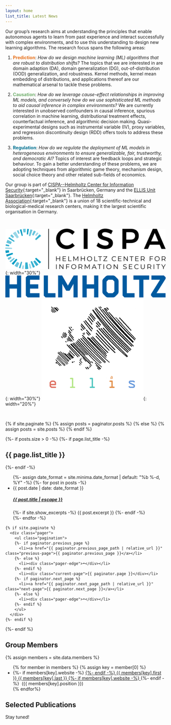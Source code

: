```yaml
---
layout: home
list_title: Latest News
---
```


Our group’s research aims at understanding the principles that enable autonomous agents to learn from past experience and interact successfully with complex environments, and to use this understanding to design new learning algorithms. The research focus spans the following areas:

1. <span style="color:#e6701b">**Prediction**</span>: *How do we design machine learning (ML) algorithms that are robust to distribution shifts?* The topics that we are interested in are domain adaption (DA), domain generalization (DG), out-of-distribution
(OOD) generalization, and robustness. Kernel methods, kernel mean embedding of distributions, and applications thereof are our mathematical arsenal to tackle these problems. 

2. <span style="color:#73b06f">**Causation**</span>: *How do we leverage cause-effect relationships in improving ML models, and conversely how do we use sophisticated ML methods to aid causal inference in complex environments?* We are currently interested in unobserved confounders in causal inference, spurious correlation in machine learning, distributional treatment effects, counterfactual inference, and algorithmic decision making. Quasi-experimental designs such as instrumental variable (IV), proxy variables, and regression discontinuity design (RDD) offers tools to address these problems.

3. <span style="color:#007090">**Regulation**</span>: *How do we regulate the deployment of ML models in heterogeneous environments to ensure generalizable, fair, trustworthy, and democratic AI?* Topics of interest are feedback loops and strategic behaviour. To gain a better understanding of these problems, we are adopting techniques from algorithmic game theory, mechanism design, social choice theory and other related sub-fields of economics.

Our group is part of [CISPA--Helmholtz Center for Information Security](https://cispa.de/en){:target="_blank"} in Saarbrücken, Germany and the [ELLIS Unit Saarbrücken](https://ellis.eu/units/saarbrucken){:target="_blank"}. The [Helmholtz Association](https://www.helmholtz.de/en/){:target="_blank"} is a union of 18 scientific-technical and biological-medical research centers, making it the largest scientific organisation in Germany.

<br>

![CISPA](/assets/img/cispa_logo.png){: width="30%"}
![Helmholtz](/assets/img/helmholtz_logo.png){: width="30%"}
![ELLIS](/assets/img/ellis_logo.png){: width="20%"}

<br>

  {% if site.paginate %}
    {% assign posts = paginator.posts %}
  {% else %}
    {% assign posts = site.posts %}
  {% endif %}

  {%- if posts.size > 0 -%}
    {%- if page.list_title -%}
      <h2 class="post-list-heading">{{ page.list_title }}</h2>
    {%- endif -%}
    <ul class="post-list">
      {%- assign date_format = site.minima.date_format | default: "%b %-d, %Y" -%}
      {%- for post in posts -%}
      <li>
        <span class="post-meta">{{ post.date | date: date_format }}</span>
        <h5>
          <a class="post-link" href="{{ post.url | relative_url }}">
            {{ post.title | escape }}
          </a>
        </h5>
        {%- if site.show_excerpts -%}
          {{ post.excerpt }}
        {%- endif -%}
      </li>
      {%- endfor -%}
    </ul>

    {% if site.paginate %}
      <div class="pager">
        <ul class="pagination">
        {%- if paginator.previous_page %}
          <li><a href="{{ paginator.previous_page_path | relative_url }}" class="previous-page">{{ paginator.previous_page }}</a></li>
        {%- else %}
          <li><div class="pager-edge">•</div></li>
        {%- endif %}
          <li><div class="current-page">{{ paginator.page }}</div></li>
        {%- if paginator.next_page %}
          <li><a href="{{ paginator.next_page_path | relative_url }}" class="next-page">{{ paginator.next_page }}</a></li>
        {%- else %}
          <li><div class="pager-edge">•</div></li>
        {%- endif %}
        </ul>
      </div>
    {%- endif %}
  {%- endif %}


<h2>Group Members</h2>
  {% assign members = site.data.members %}
  <ul>
    {% for member in members %}
      {% assign key = member[0] %}
      <li>
	{%- if members[key].website -%}
	  <a href="{{ members[key].website }}" target="_blank">
	{%- endif -%}
	{{ members[key].first }} {{ members[key].last }}  
      	{%- if members[key].website -%}
	  </a>
        {%- endif -%}
        &nbsp;({{ members[key].position }})
      </li>
    {% endfor%}
  </ul>

<h2>Selected Publications</h2>
Stay tuned!

